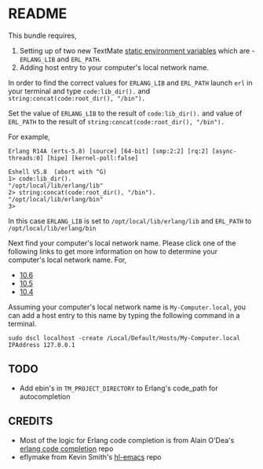 README
======

This bundle requires,

1.  Setting up of two new TextMate [static environment variables][3] which are - `ERLANG_LIB` and `ERL_PATH`. 
2.  Adding host entry to your computer's local network name. 

In order to find the correct values for `ERLANG_LIB` and `ERL_PATH` launch `erl` in your terminal and type `code:lib_dir().` and `string:concat(code:root_dir(), "/bin").`

Set the value of `ERLANG_LIB` to the result of `code:lib_dir().` and value of `ERL_PATH` to the result of `string:concat(code:root_dir(), "/bin").`

For example,

    Erlang R14A (erts-5.8) [source] [64-bit] [smp:2:2] [rq:2] [async-threads:0] [hipe] [kernel-poll:false]
    
    Eshell V5.8  (abort with ^G)
    1> code:lib_dir().
    "/opt/local/lib/erlang/lib"
    2> string:concat(code:root_dir(), "/bin").
    "/opt/local/lib/erlang/bin"
    3>

In this case `ERLANG_LIB` is set to `/opt/local/lib/erlang/lib` and `ERL_PATH` to `/opt/local/lib/erlang/bin`

Next find your computer's local network name. Please click one of the following links to get more information on how to determine your computer's local network name. For,

*   [10.6][4]
*   [10.5][5]
*   [10.4][6]

Assuming your computer's local network name is `My-Computer.local`, you can add a host entry to this name by typing the following command in a terminal.

    sudo dscl localhost -create /Local/Default/Hosts/My-Computer.local IPAddress 127.0.0.1

TODO
----

*   Add ebin's in `TM_PROJECT_DIRECTORY` to Erlang's code_path for autocompletion

CREDITS
-------

*   Most of the logic for Erlang code completion is from Alain O'Dea's [erlang code completion][1] repo 
*   eflymake from Kevin Smith's [hl-emacs][2] repo 

[1]: http://github.com/AlainODea/erlang_code_completion
[2]: http://github.com/kevsmith/hl-emacs
[3]: http://manual.macromates.com/en/environment_variables.html
[4]: http://docs.info.apple.com/article.html?path=Mac/10.6/en/8597.html
[5]: http://docs.info.apple.com/article.html?path=Mac/10.5/en/8324.html
[6]: http://docs.info.apple.com/article.html?path=Mac/10.4/en/mh632.html
